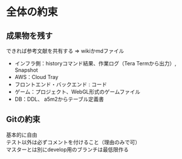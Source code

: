 # 全体の約束

## 成果物を残す
できれば参考文献を共有する ⇒ wikiかmdファイル

- インフラ側：historyコマンド結果、作業ログ（Tera Termから出力）, Snapshot
- AWS：Cloud Tray
- フロントエンド・バックエンド : コード
- ゲーム：プロジェクト、WebGL形式のゲームファイル
- DB：DDL、 a5m2からテーブル定義書

## Gitの約束
基本的に自由  
テスト以外は必ずコメントを付けること（理由のみで可）  
マスターとは別にdevelop用のブランチは最低限作る


